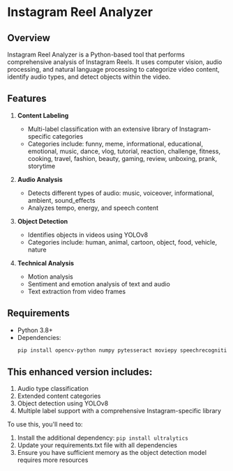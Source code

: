 # Instagram Reel Analyzer

## Overview

Instagram Reel Analyzer is a Python-based tool that performs comprehensive analysis of Instagram Reels. It uses computer vision, audio processing, and natural language processing to categorize video content, identify audio types, and detect objects within the video.

## Features

1. **Content Labeling**

   - Multi-label classification with an extensive library of Instagram-specific categories
   - Categories include: funny, meme, informational, educational, emotional, music, dance, vlog, tutorial, reaction, challenge, fitness, cooking, travel, fashion, beauty, gaming, review, unboxing, prank, storytime

2. **Audio Analysis**

   - Detects different types of audio: music, voiceover, informational, ambient, sound_effects
   - Analyzes tempo, energy, and speech content

3. **Object Detection**

   - Identifies objects in videos using YOLOv8
   - Categories include: human, animal, cartoon, object, food, vehicle, nature

4. **Technical Analysis**
   - Motion analysis
   - Sentiment and emotion analysis of text and audio
   - Text extraction from video frames

## Requirements

- Python 3.8+
- Dependencies:
  ```bash
  pip install opencv-python numpy pytesseract moviepy speechrecognition instaloader requests transformers librosa ultralytics
  ```

## This enhanced version includes:

1. Audio type classification
2. Extended content categories
3. Object detection using YOLOv8
4. Multiple label support with a comprehensive Instagram-specific library

To use this, you'll need to:

1. Install the additional dependency: `pip install ultralytics`
2. Update your requirements.txt file with all dependencies
3. Ensure you have sufficient memory as the object detection model requires more resources
